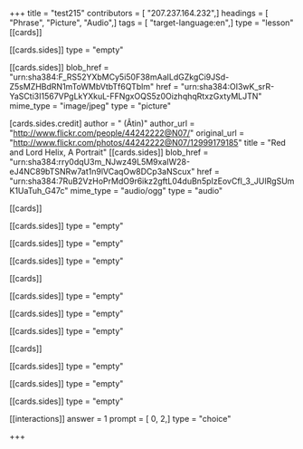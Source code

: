 +++
title = "test215"
contributors = [ "207.237.164.232",]
headings = [ "Phrase", "Picture", "Audio",]
tags = [ "target-language:en",]
type = "lesson"
[[cards]]

[[cards.sides]]
type = "empty"

[[cards.sides]]
blob_href = "urn:sha384:F_RS52YXbMCy5i50F38mAaILdGZkgCi9JSd-Z5sMZHBdRN1mToWMbVtbTf6QTblm"
href = "urn:sha384:OI3wK_srR-YaSCti3I1567VPgLkYXkuL-FFNgxOQS5z0OizhqhqRtxzGxtyMLJTN"
mime_type = "image/jpeg"
type = "picture"

[cards.sides.credit]
author = " (Âtin)"
author_url = "http://www.flickr.com/people/44242222@N07/"
original_url = "http://www.flickr.com/photos/44242222@N07/12999179185"
title = "Red and Lord Helix, A Portrait"
[[cards.sides]]
blob_href = "urn:sha384:rry0dqU3m_NJwz49L5M9xaIW28-eJ4NC89bTSNRw7at1n9lVCaqOw8DCp3aNScux"
href = "urn:sha384:7RuB2VzHoPrMdO9r6ikz2gftL04duBn5pIzEovCfI_3_JUIRgSUmK1UaTuh_G47c"
mime_type = "audio/ogg"
type = "audio"

[[cards]]

[[cards.sides]]
type = "empty"

[[cards.sides]]
type = "empty"

[[cards.sides]]
type = "empty"

[[cards]]

[[cards.sides]]
type = "empty"

[[cards.sides]]
type = "empty"

[[cards.sides]]
type = "empty"

[[cards]]

[[cards.sides]]
type = "empty"

[[cards.sides]]
type = "empty"

[[cards.sides]]
type = "empty"

[[interactions]]
answer = 1
prompt = [ 0, 2,]
type = "choice"

+++
